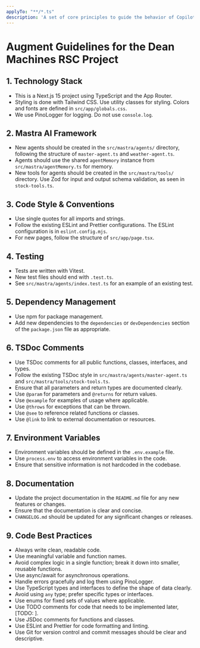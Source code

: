 ```yaml
---
applyTo: "**/*.ts"
description: 'A set of core principles to guide the behavior of Copilot in the deanmachines-rsc project, this file should be used to augment the existing guidelines.'
---
```

# Augment Guidelines for the Dean Machines RSC Project

## 1. Technology Stack
- This is a Next.js 15 project using TypeScript and the App Router.
- Styling is done with Tailwind CSS. Use utility classes for styling. Colors and fonts are defined in `src/app/globals.css`.
- We use PinoLogger for logging. Do not use `console.log`.

## 2. Mastra AI Framework
- New agents should be created in the `src/mastra/agents/` directory, following the structure of `master-agent.ts` and `weather-agent.ts`.
- Agents should use the shared `agentMemory` instance from `src/mastra/agentMemory.ts` for memory.
- New tools for agents should be created in the `src/mastra/tools/` directory. Use Zod for input and output schema validation, as seen in `stock-tools.ts`.

## 3. Code Style & Conventions
- Use single quotes for all imports and strings.
- Follow the existing ESLint and Prettier configurations. The ESLint configuration is in `eslint.config.mjs`.
- For new pages, follow the structure of `src/app/page.tsx`.

## 4. Testing
- Tests are written with Vitest.
- New test files should end with `.test.ts`.
- See `src/mastra/agents/index.test.ts` for an example of an existing test.

## 5. Dependency Management
- Use npm for package management.
- Add new dependencies to the `dependencies` or `devDependencies` section of the `package.json` file as appropriate.

## 6. TSDoc Comments
- Use TSDoc comments for all public functions, classes, interfaces, and types.
- Follow the existing TSDoc style in `src/mastra/agents/master-agent.ts` and `src/mastra/tools/stock-tools.ts`.
- Ensure that all parameters and return types are documented clearly.
- Use `@param` for parameters and `@returns` for return values.
- Use `@example` for examples of usage where applicable.
- Use `@throws` for exceptions that can be thrown.
- Use `@see` to reference related functions or classes.
- Use `@link` to link to external documentation or resources.

## 7. Environment Variables
- Environment variables should be defined in the `.env.example` file.
- Use `process.env` to access environment variables in the code.
- Ensure that sensitive information is not hardcoded in the codebase.

## 8. Documentation
- Update the project documentation in the `README.md` file for any new features or changes.
- Ensure that the documentation is clear and concise.
- `CHANGELOG.md` should be updated for any significant changes or releases.

## 9. Code Best Practices
- Always write clean, readable code.
- Use meaningful variable and function names.
- Avoid complex logic in a single function; break it down into smaller, reusable functions.
- Use async/await for asynchronous operations.
- Handle errors gracefully and log them using PinoLogger.
- Use TypeScript types and interfaces to define the shape of data clearly.
- Avoid using `any` type; prefer specific types or interfaces.
- Use enums for fixed sets of values where applicable.
- Use TODO comments for code that needs to be implemented later, [TODO: <your-name> <date> <description>].
- Use JSDoc comments for functions and classes.
- Use ESLint and Prettier for code formatting and linting.
- Use Git for version control and commit messages should be clear and descriptive.